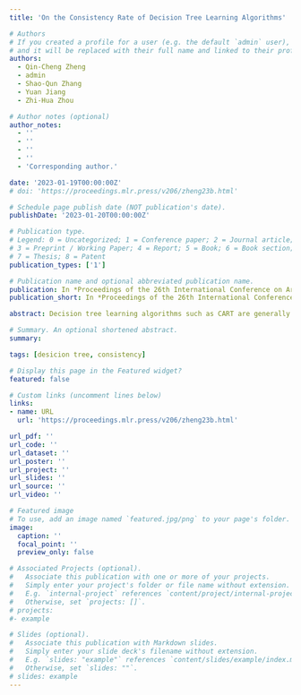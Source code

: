 ```yaml
---
title: 'On the Consistency Rate of Decision Tree Learning Algorithms'

# Authors
# If you created a profile for a user (e.g. the default `admin` user), write the username (folder name) here
# and it will be replaced with their full name and linked to their profile.
authors:
  - Qin-Cheng Zheng
  - admin
  - Shao-Qun Zhang
  - Yuan Jiang
  - Zhi-Hua Zhou

# Author notes (optional)
author_notes:
  - ''
  - ''
  - ''
  - ''
  - 'Corresponding author.'

date: '2023-01-19T00:00:00Z'
# doi: 'https://proceedings.mlr.press/v206/zheng23b.html'

# Schedule page publish date (NOT publication's date).
publishDate: '2023-01-20T00:00:00Z'

# Publication type.
# Legend: 0 = Uncategorized; 1 = Conference paper; 2 = Journal article;
# 3 = Preprint / Working Paper; 4 = Report; 5 = Book; 6 = Book section;
# 7 = Thesis; 8 = Patent
publication_types: ['1']

# Publication name and optional abbreviated publication name.
publication: In *Proceedings of the 26th International Conference on Artificial Intelligence and Statistics*, page to appear, Valencia, ES, 2023.
publication_short: In *Proceedings of the 26th International Conference on Artificial Intelligence and Statistics* **(AISTATS)**, pp. 7824-7848, Valencia, ES

abstract: Decision tree learning algorithms such as CART are generally based on heuristics that maximizes the impurity gain greedily. Though these algorithms are practically successful, theoretical properties such as consistency are far from clear. In this paper, we disclose that the most serious obstacle encumbering consistency analysis for decision tree learning algorithms lies in the fact that the worst-case impurity gain, i.e., the core heuristics for tree splitting, can be zero. Based on this recognition, we present a new algorithm, named Grid Classification And Regression Tree (GridCART), with a provable consistency rate $\mathcal{O}(n^{-1/(d+2)})$, which is the first consistency rate proved for heuristic tree learning algorithms.

# Summary. An optional shortened abstract.
summary: 

tags: [desicion tree, consistency]

# Display this page in the Featured widget?
featured: false

# Custom links (uncomment lines below)
links:
- name: URL
  url: 'https://proceedings.mlr.press/v206/zheng23b.html'

url_pdf: ''
url_code: ''
url_dataset: ''
url_poster: ''
url_project: ''
url_slides: ''
url_source: ''
url_video: ''

# Featured image
# To use, add an image named `featured.jpg/png` to your page's folder.
image:
  caption: ''
  focal_point: ''
  preview_only: false

# Associated Projects (optional).
#   Associate this publication with one or more of your projects.
#   Simply enter your project's folder or file name without extension.
#   E.g. `internal-project` references `content/project/internal-project/index.md`.
#   Otherwise, set `projects: []`.
# projects:
#- example

# Slides (optional).
#   Associate this publication with Markdown slides.
#   Simply enter your slide deck's filename without extension.
#   E.g. `slides: "example"` references `content/slides/example/index.md`.
#   Otherwise, set `slides: ""`.
# slides: example
---
```


<!-- {{% callout note %}}
Click the _Cite_ button above to demo the feature to enable visitors to import publication metadata into their reference management software.
{{% /callout %}}

{{% callout note %}}
Create your slides in Markdown - click the _Slides_ button to check out the example.
{{% /callout %}}

Supplementary notes can be added here, including [code, math, and images](https://wowchemy.com/docs/writing-markdown-latex/). -->
